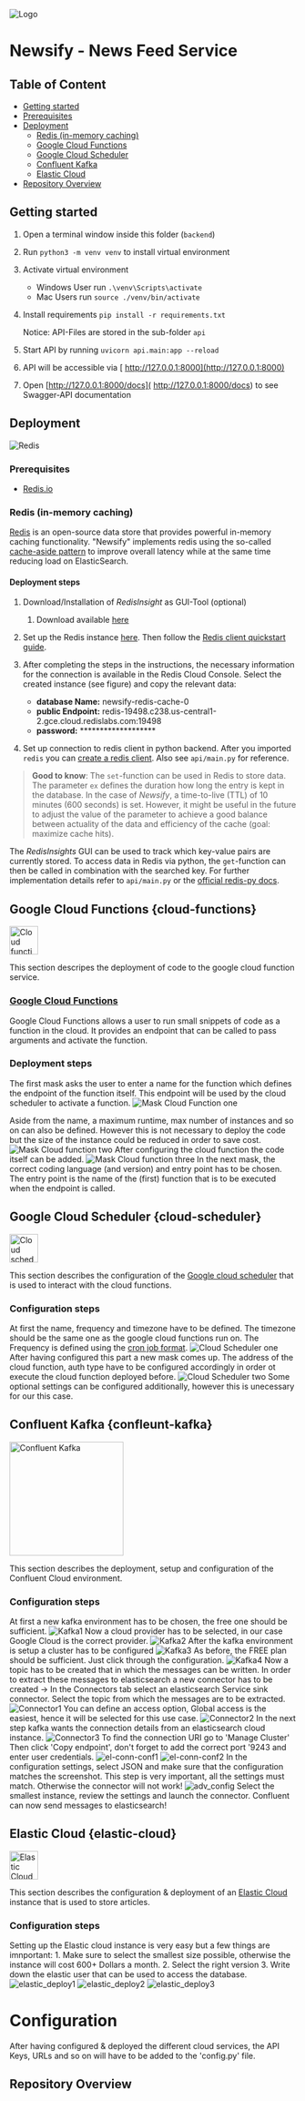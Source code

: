 ![Logo](https://avatars.githubusercontent.com/u/117459812?s=200&v=4)
#   Newsify - News Feed Service

## Table of Content
- [Getting started](#getting-started)
- [Prerequisites](#prerequisites)
- [Deployment](#deployment)
    - [Redis (in-memory caching)](#Redis)
    - [Google Cloud Functions](#Google-Cloud-Functions )
    - [Google Cloud Scheduler](#cloud-scheduler)
    - [Confluent Kafka](#confleunt-kafka)
    - [Elastic Cloud](#elastic-cloud)
- [Repository Overview](#repository-overview)


##  Getting started
1. Open a  terminal window inside this folder (`backend`)
2. Run `python3 -m venv venv` to install virtual environment
3. Activate virtual environment
    - Windows User run `.\venv\Scripts\activate`
    - Mac Users run `source ./venv/bin/activate`
4. Install requirements
`pip install -r requirements.txt`

    Notice: API-Files are stored in the sub-folder `api`
4. Start API by running `uvicorn api.main:app --reload`
5. API will be accessible via [ http://127.0.0.1:8000](http://127.0.0.1:8000)
6. Open [http://127.0.0.1:8000/docs]( http://127.0.0.1:8000/docs) to see Swagger-API documentation 


##  Deployment
![Redis](https://img.shields.io/badge/redis-%23DD0031.svg?&style=for-the-badge&logo=redis&logoColor=white)

### Prerequisites
* [Redis.io](https://redis.io/)


### Redis (in-memory caching)

[Redis](https://redis.io/) is an open-source data store that provides powerful in-memory 
caching functionality. "Newsify" implements redis using the so-called 
[cache-aside pattern](https://redis.com/solutions/use-cases/caching/) to improve 
overall latency while at the same time reducing load on ElasticSearch.

#### Deployment steps
1. Download/Installation of *RedisInsight* as GUI-Tool (optional)
   1. Download available [here](https://redis.com/redis-enterprise/redis-insight/)

2. Set up the Redis instance [here](https://redis.com). Then follow the [Redis client quickstart guide](https://docs.redis.com/latest/rc/rc-quickstart/).

3. After completing the steps in the instructions, the necessary information for the connection is available in the Redis Cloud Console. Select the created instance (see figure) and copy the relevant data:

   * **database Name:** newsify-redis-cache-0
   * **public Endpoint:** redis-19498.c238.us-central1-2.gce.cloud.redislabs.com:19498
   * **password:** *******************

4. Set up connection to redis client in python backend. After you imported `redis` you can [create a redis client](https://medium.com/codesphere-cloud/getting-started-with-redis-7964e968eae6). Also see `api/main.py` for reference.

> **Good to know**: The `set`-function can be used in Redis to store data. The parameter `ex` 
> defines the duration how long the entry is kept in the database. In the case of *Newsify*, a 
> time-to-live (TTL) of 10 minutes (600 seconds) is set. However, it might be useful in the 
> future to adjust the value of the parameter to achieve a good balance between actuality of 
> the data and efficiency of the cache (goal: maximize cache hits).

The *RedisInsights* GUI can be used to track which key-value pairs are currently stored.
To access data in Redis via python, the `get`-function can then be called in combination with the searched key.
For further implementation details refer to `api/main.py` or the [official redis-py docs](https://redis.readthedocs.io/en/latest/). 

## Google Cloud Functions {cloud-functions}
<img src="https://codelabs.developers.google.com/static/codelabs/cloud-starting-cloudfunctions-v2/img/51b03178ac54a85f.png" width="50" height="50" alt="Cloud function">

This section descripes the deployment of code to the google cloud function service. 
### [Google Cloud Functions](https://cloud.google.com/functions)
Google Cloud Functions allows a user to run small snippets of code as a function in the cloud. It provides an endpoint that can be called to pass arguments and activate the function. 
### Deployment steps 
The first mask asks the user to enter a name for the function which defines the endpoint of the function itself. This endpoint will be used by the cloud scheduler to activate a function. 
![Mask Cloud Function one](https://github.com/Cloud-Computing-WI3/.github/blob/main/images/cloud_function_1.png)

Aside from the name, a maximum runtime, max number of instances and so on can also be defined. However this is not necessary to deploy the code but the size of the instance could be reduced in order to save cost. 
![Mask Cloud function two](https://github.com/Cloud-Computing-WI3/.github/blob/main/images/cloud_function2.png)
After configuring the cloud function the code itself can be added. 
![Mask Cloud function three](https://github.com/Cloud-Computing-WI3/.github/blob/main/images/cloud_function3.png)
In the next mask, the correct coding language (and version) and entry point has to be chosen. The entry point is the name of the (first) function that is to be executed when the endpoint is called. 


## Google Cloud Scheduler {cloud-scheduler}
<img src="https://storage.googleapis.com/gweb-cloudblog-publish/images/cloud-scheduler-512-color.max-600x600.png" width="50" height="50" alt="Cloud scheduler">

This section describes the configuration of the [Google cloud scheduler](https://cloud.google.com/scheduler?hl=en) that is used to interact with the cloud functions. 
### Configuration steps 
At first the name, frequency and timezone have to be defined. The timezone should be the same one as the google cloud functions run on. The Frequency is defined using the [cron job format](https://cloud.google.com/scheduler/docs/configuring/cron-job-schedules#defining_the_job_schedule). 
![Cloud Scheduler one](https://github.com/Cloud-Computing-WI3/.github/blob/main/images/cloud_scheduler1.png)
After having configured this part a new mask comes up. The address of the cloud function, auth type have to be configured accordingly in order ot execute the cloud function deployed before. 
![Cloud Scheduler two](https://github.com/Cloud-Computing-WI3/.github/blob/main/images/cloud_scheduler2.png)
Some optional settings can be configured additionally, however this is unecessary for our this case. 


## Confluent Kafka {confleunt-kafka}
<img src="https://cdn.confluent.io/wp-content/uploads/seo-logo-meadow.png" width="200" height="200" alt="Confluent Kafka">

This section describes the deployment, setup and configuration of the Confluent Cloud environment. 
### Configuration steps 
At first a new kafka environment has to be chosen, the free one should be sufficient.
![Kafka1](https://github.com/Cloud-Computing-WI3/.github/blob/main/images/kafka_env1.png)
Now a cloud provider has to be selected, in our case Google Cloud is the correct provider. 
![Kafka2](https://github.com/Cloud-Computing-WI3/.github/blob/main/images/kafka_env2.png)
After the kafka environment is setup a cluster has to be configured
![Kafka3](https://github.com/Cloud-Computing-WI3/.github/blob/main/images/kafka_env3.png)
As before, the FREE plan should be sufficient. Just click through the configuration.
![Kafka4](https://github.com/Cloud-Computing-WI3/.github/blob/main/images/kafka_env4.png)
Now a topic has to be created that in which the messages can be written. 
In order to extract these messages to elasticsearch a new connector has to be created 
-> In the Connectors tab select an elasticsearch Service sink connector. 
Select the topic from which the messages are to be extracted. 
![Connector1](https://github.com/Cloud-Computing-WI3/.github/blob/main/images/connector1.png)
You can define an access option, Global access is the easiest, hence it will be selected for this use case.
![Connector2](https://github.com/Cloud-Computing-WI3/.github/blob/main/images/connector2.png)
In the next step kafka wants the connection details from an elasticsearch cloud instance. 
![Connector3](https://github.com/Cloud-Computing-WI3/.github/blob/main/images/connector_user.png)
To find the connection URI go to 'Manage Cluster' 
Then click 'Copy endpoint', don't forget to add the correct port '9243 and enter user credentials. 
![el-conn-conf1](https://github.com/Cloud-Computing-WI3/.github/blob/main/images/elastic_config1.png)
![el-conn-conf2](https://github.com/Cloud-Computing-WI3/.github/blob/main/images/elastic_config1.png)
In the configuration settings, select JSON and make sure that the configuration matches the screenshot. This step is very important, all the settings must match. Otherwise the connector will not work!
![adv_config](https://github.com/Cloud-Computing-WI3/.github/blob/main/images/advanced%20configuration.png)
Select the smallest instance, review the settings and launch the connector. 
Confluent can now send messages to elasticsearch! 

## Elastic Cloud {elastic-cloud}
<img src="https://mms.businesswire.com/media/20191022005864/en/751270/22/elastic-logo-H-full_color.jpg" width="50" height="50" alt="Elastic Cloud">

This section describes the configuration & deployment of an [Elastic Cloud](https://cloud.google.com/scheduler?hl=en) instance that is used to store articles.
### Configuration steps 
Setting up the Elastic cloud instance is very easy but a few things are imnportant: 1. Make sure to select the smallest size possible, otherwise the instance will cost 600+ Dollars a month. 2. Select the right version 3. Write down the elastic user that can be used to access the database. 
![elastic_deploy1](https://github.com/Cloud-Computing-WI3/.github/blob/main/images/elastic1.png)
![elastic_deploy2](https://github.com/Cloud-Computing-WI3/.github/blob/main/images/elastic2.png)
![elastic_deploy3](https://github.com/Cloud-Computing-WI3/.github/blob/main/images/elastic3.png)

# Configuration 
After having configured & deployed the different cloud services, the API Keys, URLs and so on will have to be added to the 'config.py' file. 

##  Repository Overview
